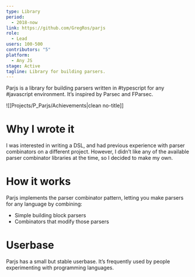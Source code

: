 ```yaml
---
type: Library
period:
  - 2018-now
link: https://github.com/GregRos/parjs
role:
  - Lead
users: 100-500
contributors: "5"
platform:
  - Any JS
stage: Active
tagline: Library for building parsers.
---
```

Parjs is a library for building parsers written in #typescript for any #javascript environment. It’s inspired by Parsec and FParsec.

![[Projects/P_Parjs/Achievements|clean no-title]]
# Why I wrote it
I was interested in writing a DSL, and had previous experience with parser combinators on a different project. However, I didn’t like any of the available parser combinator libraries at the time, so I decided to make my own.
# How it works
Parjs implements the parser combinator pattern, letting you make parsers for any language by combining:
- Simple building block parsers
- Combinators that modify those parsers
# Userbase
Parjs has a small but stable userbase. It’s frequently used by people experimenting with programming languages.
